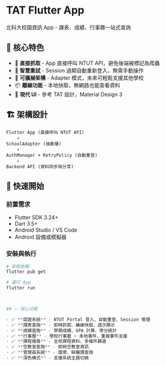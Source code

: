 # TAT Flutter App


北科大校園資訊 App - 課表、成績、行事曆一站式查詢

## 🎯 核心特色

- 🎯 **直接抓取** - App 直接呼叫 NTUT API，避免後端被標記為爬蟲
- 🔄 **智慧重試** - Session 過期自動重新登入，無需手動操作
- 🏫 **可擴展架構** - Adapter 模式，未來可輕鬆支援其他學校
- 📦 **離線功能** - 本地快取，無網路也能查看資料
- 🎨 **現代 UI** - 參考 TAT 設計，Material Design 3

## 🏗️ 架構設計

```
Flutter App (直接呼叫 NTUT API)
    ↓
SchoolAdapter (抽象層)
    ↓
AuthManager + RetryPolicy (自動重登)
    ↓
Backend API (資料同步與分享)
```

## 🚀 快速開始

### 前置需求

- Flutter SDK 3.24+
- Dart 3.5+
- Android Studio / VS Code
- Android 設備或模擬器

### 安裝與執行

```powershell
# 安裝依賴
flutter pub get

# 運行 App
flutter run



## ✨ 核心功能

- ✅ **認證系統** - NTUT Portal 登入、自動重登、Session 管理
- ✅ **課表查詢** - 即時抓取、離線快取、週次顯示
- ✅ **成績查詢** - 學期成績、GPA 計算、學分統計
- ✅ **行事曆** - 學校行事曆 + 本地事件、重複事件支援
- ✅ **課程搜尋** - 全校課程資料、多條件篩選
- ✅ **空教室查詢** - 即時空教室資訊
- ✅ **管理員系統** - 獎懲、缺曠課查詢
- ✅ **深色模式** - 支援系統主題切換







